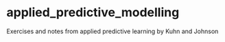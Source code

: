 # applied_predictive_modelling
Exercises and notes from applied predictive learning by Kuhn and Johnson
